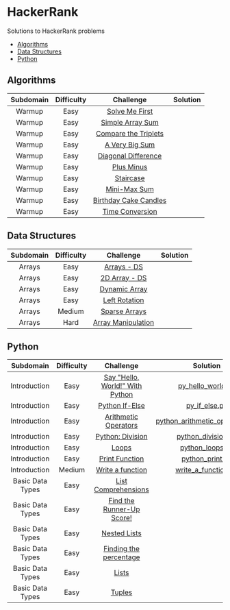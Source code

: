 # HackerRank
Solutions to HackerRank problems

* [Algorithms](#algorithms)
* [Data Structures](#data-structures)
* [Python](#python)

## Algorithms
| Subdomain | Difficulty | Challenge | Solution |
|:---------:|:----------:|:---------:|:--------:|
|Warmup|Easy|[Solve Me First](https://www.hackerrank.com/challenges/solve-me-first/problem)| |
|Warmup|Easy|[Simple Array Sum](https://www.hackerrank.com/challenges/simple-array-sum/problem)| |
|Warmup|Easy|[Compare the Triplets](https://www.hackerrank.com/challenges/compare-the-triplets/problem)| |
|Warmup|Easy|[A Very Big Sum](https://www.hackerrank.com/challenges/a-very-big-sum/problem)| |
|Warmup|Easy|[Diagonal Difference](https://www.hackerrank.com/challenges/diagonal-difference/problem)| |
|Warmup|Easy|[Plus Minus](https://www.hackerrank.com/challenges/plus-minus/problem)| |
|Warmup|Easy|[Staircase](https://www.hackerrank.com/challenges/staircase/problem)| |
|Warmup|Easy|[Mini-Max Sum](https://www.hackerrank.com/challenges/mini-max-sum/problem)| |
|Warmup|Easy|[Birthday Cake Candles](https://www.hackerrank.com/challenges/birthday-cake-candles/problem)| |
|Warmup|Easy|[Time Conversion](https://www.hackerrank.com/challenges/time-conversion/problem)| |

## Data Structures
| Subdomain | Difficulty | Challenge | Solution |
|:---------:|:----------:|:---------:|:--------:|
|Arrays|Easy|[Arrays - DS](https://www.hackerrank.com/challenges/arrays-ds/problem)| |
|Arrays|Easy|[2D Array - DS](https://www.hackerrank.com/challenges/2d-array/problem)| |
|Arrays|Easy|[Dynamic Array](https://www.hackerrank.com/challenges/dynamic-array/problem)| |
|Arrays|Easy|[Left Rotation](https://www.hackerrank.com/challenges/array-left-rotation/problem)| |
|Arrays|Medium|[Sparse Arrays](https://www.hackerrank.com/challenges/sparse-arrays/problem)| |
|Arrays|Hard|[Array Manipulation](https://www.hackerrank.com/challenges/crush/problem)| |

## Python
| Subdomain | Difficulty | Challenge | Solution |
|:---------:|:----------:|:---------:|:--------:|
|Introduction|Easy|[Say "Hello, World!" With Python](https://www.hackerrank.com/challenges/py-hello-world/problem)|[py_hello_world.py](python/py_hello_world.py)|
|Introduction|Easy|[Python If-Else](https://www.hackerrank.com/challenges/py-if-else/problem)|[py_if_else.py](python/py_if_else.py)|
|Introduction|Easy|[Arithmetic Operators](https://www.hackerrank.com/challenges/python-arithmetic-operators/problem)|[python_arithmetic_operators.py](python/python_arithmetic_operators.py)|
|Introduction|Easy|[Python: Division](https://www.hackerrank.com/challenges/python-division/problem)|[python_division.py](python/python_division.py)|
|Introduction|Easy|[Loops](https://www.hackerrank.com/challenges/python-loops/problem)|[python_loops.py](python/python_loops.py)|
|Introduction|Easy|[Print Function](https://www.hackerrank.com/challenges/python-print/problem)|[python_print.py](python/python_print.py)|
|Introduction|Medium|[Write a function](https://www.hackerrank.com/challenges/write-a-function/problem)|[write_a_function.py](python/write_a_function.py)|
|Basic Data Types|Easy|[List Comprehensions](https://www.hackerrank.com/challenges/list-comprehensions/problem)| |
|Basic Data Types|Easy|[Find the Runner-Up Score!](https://www.hackerrank.com/challenges/find-second-maximum-number-in-a-list/problem)| |
|Basic Data Types|Easy|[Nested Lists](https://www.hackerrank.com/challenges/nested-list/problem)| |
|Basic Data Types|Easy|[Finding the percentage](https://www.hackerrank.com/challenges/finding-the-percentage/problem)| |
|Basic Data Types|Easy|[Lists](https://www.hackerrank.com/challenges/python-lists/problem)| |
|Basic Data Types|Easy|[Tuples](https://www.hackerrank.com/challenges/python-tuples/problem)| |
